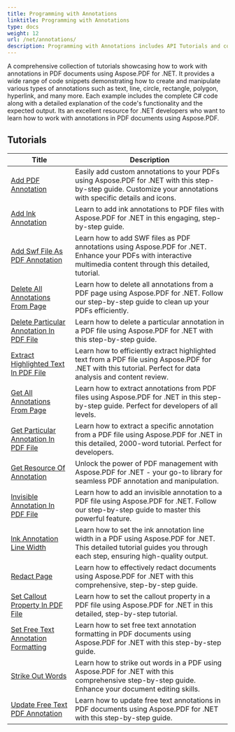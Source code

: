 ```yaml
---
title: Programming with Annotations
linktitle: Programming with Annotations
type: docs
weight: 12
url: /net/annotations/
description: Programming with Annotations includes API Tutorials and code-snippets of Aspose.PDF for .NET that includes adding annotation, deleting annotation, getting annotation info, and many more.
---
```

A comprehensive collection of tutorials showcasing how to work with annotations in PDF documents using Aspose.PDF for .NET. It provides a wide range of code snippets demonstrating how to create and manipulate various types of annotations such as text, line, circle, rectangle, polygon, hyperlink, and many more. Each example includes the complete C# code along with a detailed explanation of the code's functionality and the expected output. Its an excellent resource for .NET developers who want to learn how to work with annotations in PDF documents using Aspose.PDF.

## Tutorials
| Title | Description |
| --- | --- | 
| [Add PDF Annotation](./addannotation/) | Easily add custom annotations to your PDFs using Aspose.PDF for .NET with this step-by-step guide. Customize your annotations with specific details and icons. |  
| [Add lnk Annotation](./addlnkannotation/) | Learn to add ink annotations to PDF files with Aspose.PDF for .NET in this engaging, step-by-step guide. |  
| [Add Swf File As PDF Annotation](./addswffileasannotation/) | Learn how to add SWF files as PDF annotations using Aspose.PDF for .NET. Enhance your PDFs with interactive multimedia content through this detailed, tutorial. |  
| [Delete All Annotations From Page](./deleteallannotationsfrompage/) | Learn how to delete all annotations from a PDF page using Aspose.PDF for .NET. Follow our step-by-step guide to clean up your PDFs efficiently. |  
| [Delete Particular Annotation In PDF File](./deleteparticularannotation/) | Learn how to delete a particular annotation in a PDF file using Aspose.PDF for .NET with this step-by-step guide. |  
| [Extract Highlighted Text In PDF File](./extracthighlightedtext/) | Learn how to efficiently extract highlighted text from a PDF file using Aspose.PDF for .NET with this tutorial. Perfect for data analysis and content review. |  
| [Get All Annotations From Page](./getallannotationsfrompage/) | Learn how to extract annotations from PDF files using Aspose.PDF for .NET in this step-by-step guide. Perfect for developers of all levels. |  
| [Get Particular Annotation In PDF File](./getparticularannotation/) | Learn how to extract a specific annotation from a PDF file using Aspose.PDF for .NET in this detailed, 2000-word tutorial. Perfect for developers.  |  
| [Get Resource Of Annotation](./getresourceofannotation/) | Unlock the power of PDF management with Aspose.PDF for .NET - your go-to library for seamless PDF annotation and manipulation. |  
| [Invisible Annotation In PDF File](./invisibleannotation/) | Learn how to add an invisible annotation to a PDF file using Aspose.PDF for .NET. Follow our step-by-step guide to master this powerful feature. |  
| [lnk Annotation Line Width](./lnkannotationlinewidth/) | Learn how to set the ink annotation line width in a PDF using Aspose.PDF for .NET. This detailed tutorial guides you through each step, ensuring high-quality output. |  
| [Redact Page](./redactpage/) | Learn how to effectively redact documents using Aspose.PDF for .NET with this comprehensive, step-by-step guide. |  
| [Set Callout Property In PDF File](./setcalloutproperty/) | Learn how to set the callout property in a PDF file using Aspose.PDF for .NET in this detailed, step-by-step tutorial. |  
| [Set Free Text Annotation Formatting](./setfreetextannotationformatting/) | Learn how to set free text annotation formatting in PDF documents using Aspose.PDF for .NET with this step-by-step guide. |  
| [Strike Out Words](./strikeoutwords/) | Learn how to strike out words in a PDF using Aspose.PDF for .NET with this comprehensive step-by-step guide. Enhance your document editing skills. |  
| [Update Free Text PDF Annotation](./updatefreetextannotation/) | Learn how to update free text annotations in PDF documents using Aspose.PDF for .NET with this step-by-step guide. |  
